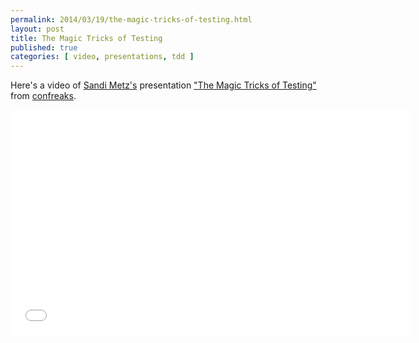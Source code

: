 ```yaml
---
permalink: 2014/03/19/the-magic-tricks-of-testing.html
layout: post
title: The Magic Tricks of Testing
published: true
categories: [ video, presentations, tdd ]
---
```


Here's a video of [Sandi Metz's](http://twitter.com/sandimetz/) presentation
["The Magic Tricks of Testing"](http://www.confreaks.com/videos/2452-railsconf2013-the-magic-tricks-of-testing) 
from [confreaks](http://www.confreaks.com/).

<iframe width="640" height="360" src="//www.youtube.com/embed/URSWYvyc42M?feature=player_embedded" frameborder="0" allowfullscreen></iframe>

